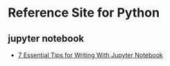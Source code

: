 # Reference Site for Python

## jupyter notebook 

- [7 Essential Tips for Writing With Jupyter Notebook](https://towardsdatascience.com/7-essential-tips-for-writing-with-jupyter-notebook-60972a1a8901#:~:text=If%20you%20do%20not%20want,jupyter%2Fcustom%2Fcustom.)  



